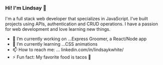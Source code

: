 ### Hi! I'm Lindsay 👋
I'm a full stack web developer that specializes in JavaScript. I've built projects using APIs, authentication and CRUD operations. I have a passion for web development and love learning new things. 

- 🔭 I’m currently working on ...Express Groomer, a React/Node app
- 🌱 I’m currently learning ...CSS animations
- 📫 How to reach me: ... linkedin.com/in/lindsaykwhite/
- ⚡ Fun fact: My favorite food is tacos 🌮
